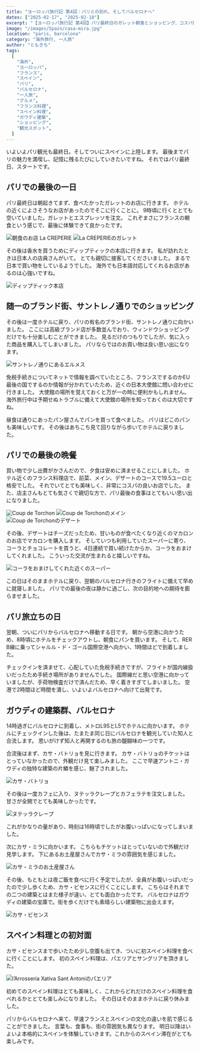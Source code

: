```yaml
---
title: "ヨーロッパ旅行記 第4回：パリとの別れ、そしてバルセロナへ"
dates: ["2025-02-17", "2025-02-18"]
excerpt: "【ヨーロッパ旅行記 第4回】パリ最終日のガレット朝食とショッピング、コスパ抜群のフランス料理店での夕食からバルセロナへの移動まで。EU内フライトでの免税手続き注意点、バルセロナ到着後のガウディ建築巡り、初めてのパエリアとサングリア体験。フランスからスペインへと旅が進む中での文化の違いを感じる一日。"
image: "/images/Spain/casa-mira.jpg"
location: "paris, barcelona"
category: "海外旅行, 一人旅"
author: "ともきち"
tags:
  [
    "海外",
    "ヨーロッパ",
    "フランス",
    "スペイン",
    "パリ",
    "バルセロナ",
    "一人旅",
    "グルメ",
    "フランス料理",
    "スペイン料理",
    "ガウディ建築",
    "ショッピング",
    "観光スポット",
  ]
---
```


いよいよパリ観光も最終日。そしてついにスペインに上陸します。
最後までパリの魅力を満喫し、記憶に残るたびにしていきたいですね。
それではパリ最終日、スタートです。

## パリでの最後の一日

パリ最終日は朝起きてまず、食べたかったガレットのお店に行きます。
ホテルの近くによさそうなお店があったのでそこに行くことに。
9時頃に行くととても空いていました。ガレットとエスプレッソを注文。
これぞまさにフランスの朝食という感じで、最後に体験できて良かったです。

![朝食のお店 La CREPERIE](/images/France/la-creperie.jpg)
![La CREPERIEのガレット](/images/France/la-creperie's-breakfast-galette.jpg)

その後は香水を買うためにディップティックの本店に行きます。
私が訪れたときは日本人の店員さんがいて。
とても親切に接客してくださいました。
まるで日本で買い物をしているようでした。
海外でも日本語対応してくれるお店があるのは心強いですね。

![ディップティック本店](/images/France/diptyque.jpg)

## 随一のブランド街、サントレノ通りでのショッピング

その後は一度ホテルに戻り、パリの有名のブランド街、サントレノ通りに向かいました。
ここには高級ブランド店が多数並んでおり、ウィンドウショッピングだけでも十分楽しむことができました。
見るだけのつもりでしたが、気に入った商品を購入してしまいました。
パリならではのお買い物は良い思い出になります。

![サントレノ通りにあるエルメス](/images/France/hermes.jpg)

免税手続きについてネットで情報を調べていたところ、フランスでするのかEU最後の国でするのか情報が分かれていたため、近くの日本大使館に問い合わせに行きました。
大使館の場所を覚えておくと万が一の時に便利かもしれません。
海外旅行中は予期せぬトラブルに備えて大使館の場所を知っておくのは大切ですね。

昼食は通りにあったパン屋さんでパンを買って食べました。
パリはどこのパンも美味しいです。
その後はあちこち見て回りながら歩いてホテルに戻りました。

## パリでの最後の晩餐

買い物で少し出費がかさんだので、夕食は安めに済ませることにしました。
ホテル近くのフランス料理店で、前菜、メイン、デザートのコースで19.5ユーロと格安でした。
それでいてとても美味しく、非常にコスパの良いお店でした。
また、店主さんもとても気さくで親切な方で、パリ最後の食事はとてもいい思い出になりました。

![Coup de Torchon](/images/France/coup-de-torchon.jpg)
![Coup de Torchonのメイン](/images/France/coup-de-torchon's-main.jpg)
![Coup de Torchonのデザート](/images/France/coup-de-torchon's-dessert.jpg)

その後、デザートはチーズだったため、甘いものが食べたくなり近くのマカロンのお店でマカロンを購入します。
そしていつも利用していたスーパーに寄り、コーラとチョコレートを買うと、4日連続で買い続けたからか、コーラをおまけしてくれました。
こういった交流が生まれると嬉しいですね。

![コーラをおまけしてくれた近くのスーパー](/images/France/super-market.jpg)

この日はそのままホテルに戻り、翌朝のバルセロナ行きのフライトに備えて早めに就寝しました。
パリでの最後の夜は静かに過ごし、次の目的地への期待を膨らませました。

## パリ旅立ちの日

翌朝、ついにパリからバルセロナへ移動する日です。
朝から空港に向かうため、8時頃にホテルをチェックアウトし、朝食にパンを買います。
そして、RER B線に乗ってシャルル・ド・ゴール国際空港へ向かい、1時間ほどで到着しました。

チェックインを済ませて、心配していた免税手続きですが、フライトが国内線扱いだったため手続き場所がありませんでした。
国際線だと思い空港に向かっていましたが、手荷物検査だけで済んだため、早く着きすぎてしまいました。
空港で2時間ほど時間を潰し、いよいよバルセロナへ向けて出発です。

## ガウディの建築群、バルセロナ

14時過ぎにバルセロナに到着し、メトロL9SとL5でホテルに向かいます。
ホテルにチェックインした後は、たまたま同じ日にバルセロナを観光していた知人と合流します。
思いがけず知人と再開するのも旅の醍醐味の一つです。

合流後はまず、カサ・バトリョを見に行きます。
カサ・バトリョのチケットはとっていなかったので、外観だけ見て楽しみました。
ここで早速アントニ・ガウディの独特な建築の片鱗を感じ、魅了されました。

![カサ・バトリョ](/images/Spain/casa-batllo.jpg)

その後は一度カフェに入り、ヌテッラクレープとカフェラテを注文しました。
甘さが全開でとても美味しかったです。

![ヌテッラクレープ](/images/Spain/nutella-crepe.jpg)

これがかなりの量があり、時刻は16時頃でしたがお腹いっぱいになってしまいました。

次にカサ・ミラに向かいます。
こちらもチケットはとっていないので外観だけ見学します。
下にあるお土産屋さんでカサ・ミラの雰囲気を感じました。

![カサ・ミラのお土産屋さん](/images/Spain/casa-mira's-souvenir-shop.jpg)

その後、もともとは夜ご飯を食べに行く予定でしたが、全員がお腹いっぱいだったので少し歩くため、カサ・ビセンスに行くことにします。
こちらはそれまでの二つの建築とはまた様子が違い、とても面白かったです。
バルセロナはガウディの建築の宝庫で。街を歩くだけでも素晴らしい建築物に出会えます。

![カサ・ビセンス](/images/Spain/casa-vicens.jpg)

## スペイン料理との初対面

カサ・ビセンスまで歩いたため少し空腹も出てき、ついに初スペイン料理を食べに行くことにします。
初のスペイン料理は、パエリアとサングリアを頂きました。

![l’Arrosseria Xativa Sant Antoniのパエリア](/images/Spain/l’arrosseria-xativa-sant-antoni's-paella.jpg)

初めてのスペイン料理はとても美味しく、これからどれだけのスペイン料理を食べれるかととても楽しみになりました。
その日はそのままホテルに戻り休みました。

パリからバルセロナへ来て、早速フランスとスペインの文化の違いを肌で感じることができました。
言葉も、食事も、街の雰囲気も異なります。
明日以降はいよいよ本格的にスペインを体験していきます。これからのスペイン滞在がとても楽しみです。
